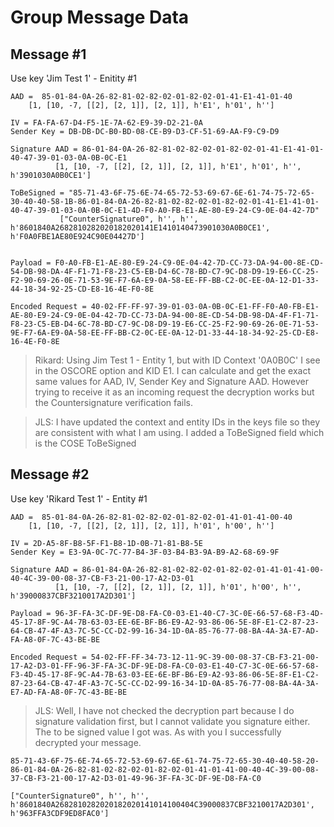 # Group Message Data

## Message #1

Use key 'Jim Test 1' - Enitity #1

~~~
AAD =  85-01-84-0A-26-82-81-02-82-02-01-82-02-01-41-E1-41-01-40
    [1, [10, -7, [[2], [2, 1]], [2, 1]], h'E1', h'01', h'']
      
IV = FA-FA-67-D4-F5-1E-7A-62-E9-39-D2-21-0A
Sender Key = DB-DB-DC-B0-BD-08-CE-B9-D3-CF-51-69-AA-F9-C9-D9

Signature AAD = 86-01-84-0A-26-82-81-02-82-02-01-82-02-01-41-E1-41-01-40-47-39-01-03-0A-0B-0C-E1
          [1, [10, -7, [[2], [2, 1]], [2, 1]], h'E1', h'01', h'', h'3901030A0B0CE1']

ToBeSigned = "85-71-43-6F-75-6E-74-65-72-53-69-67-6E-61-74-75-72-65-30-40-40-58-1B-86-01-84-0A-26-82-81-02-82-02-01-82-02-01-41-E1-41-01-40-47-39-01-03-0A-0B-0C-E1-4D-F0-A0-FB-E1-AE-80-E9-24-C9-0E-04-42-7D"
           ["CounterSignature0", h'', h'', h'8601840A2682810282020182020141E1410140473901030A0B0CE1', h'F0A0FBE1AE80E924C90E04427D']


Payload = F0-A0-FB-E1-AE-80-E9-24-C9-0E-04-42-7D-CC-73-DA-94-00-8E-CD-54-DB-98-DA-4F-F1-71-F8-23-C5-EB-D4-6C-78-BD-C7-9C-D8-D9-19-E6-CC-25-F2-90-69-26-0E-71-53-9E-F7-6A-E9-0A-58-EE-FF-BB-C2-0C-EE-0A-12-D1-33-44-18-34-92-25-CD-E8-16-4E-F0-8E

Encoded Request = 40-02-FF-FF-97-39-01-03-0A-0B-0C-E1-FF-F0-A0-FB-E1-AE-80-E9-24-C9-0E-04-42-7D-CC-73-DA-94-00-8E-CD-54-DB-98-DA-4F-F1-71-F8-23-C5-EB-D4-6C-78-BD-C7-9C-D8-D9-19-E6-CC-25-F2-90-69-26-0E-71-53-9E-F7-6A-E9-0A-58-EE-FF-BB-C2-0C-EE-0A-12-D1-33-44-18-34-92-25-CD-E8-16-4E-F0-8E
~~~

> Rikard: Using Jim Test 1 - Entity 1, but with ID Context '0A0B0C' I see in the OSCORE option and KID E1.
> I can calculate and get the exact same values for AAD, IV, Sender Key and Signature AAD.
> However trying to receive it as an incoming request the decryption works but the Countersignature verification fails.

> JLS: I have updated the context and entity IDs in the keys file so they are consistent with what I am using.
> I added a ToBeSigned field which is the COSE ToBeSigned

## Message #2

Use key 'Rikard Test 1' - Entity #1

~~~
AAD =  85-01-84-0A-26-82-81-02-82-02-01-82-02-01-41-01-41-00-40
    [1, [10, -7, [[2], [2, 1]], [2, 1]], h'01', h'00', h'']
      
IV = 2D-A5-8F-B8-5F-F1-B8-1D-0B-71-81-B8-5E
Sender Key = E3-9A-0C-7C-77-B4-3F-03-B4-B3-9A-B9-A2-68-69-9F

Signature AAD = 86-01-84-0A-26-82-81-02-82-02-01-82-02-01-41-01-41-00-40-4C-39-00-08-37-CB-F3-21-00-17-A2-D3-01
          [1, [10, -7, [[2], [2, 1]], [2, 1]], h'01', h'00', h'', h'39000837CBF3210017A2D301']

Payload = 96-3F-FA-3C-DF-9E-D8-FA-C0-03-E1-40-C7-3C-0E-66-57-68-F3-4D-45-17-8F-9C-A4-7B-63-03-EE-6E-BF-B6-E9-A2-93-86-06-5E-8F-E1-C2-87-23-64-CB-47-4F-A3-7C-5C-CC-D2-99-16-34-1D-0A-85-76-77-08-BA-4A-3A-E7-AD-FA-A8-0F-7C-43-BE-BE

Encoded Request = 54-02-FF-FF-34-73-12-11-9C-39-00-08-37-CB-F3-21-00-17-A2-D3-01-FF-96-3F-FA-3C-DF-9E-D8-FA-C0-03-E1-40-C7-3C-0E-66-57-68-F3-4D-45-17-8F-9C-A4-7B-63-03-EE-6E-BF-B6-E9-A2-93-86-06-5E-8F-E1-C2-87-23-64-CB-47-4F-A3-7C-5C-CC-D2-99-16-34-1D-0A-85-76-77-08-BA-4A-3A-E7-AD-FA-A8-0F-7C-43-BE-BE
~~~

> JLS: Well, I have not checked the decryption part because I do signature validation first, but I cannot validate you signature either.
>  The to be signed value I got was.
>  As with you I successfully decrypted your message.

~~~
85-71-43-6F-75-6E-74-65-72-53-69-67-6E-61-74-75-72-65-30-40-40-58-20-86-01-84-0A-26-82-81-02-82-02-01-82-02-01-41-01-41-00-40-4C-39-00-08-37-CB-F3-21-00-17-A2-D3-01-49-96-3F-FA-3C-DF-9E-D8-FA-C0

["CounterSignature0", h'', h'', h'8601840A2682810282020182020141014100404C39000837CBF3210017A2D301', h'963FFA3CDF9ED8FAC0']
~~~
